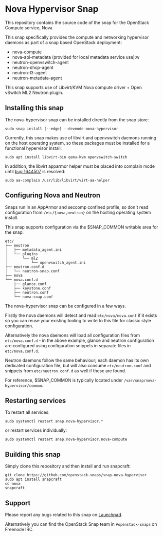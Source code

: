 # Nova Hypervisor Snap

This repository contains the source code of the snap for the OpenStack Compute
service, Nova.

This snap specifically provides the compute and networking hypervisor daemons
as part of a snap based OpenStack deployment:

 - nova-compute
 - nova-api-metadata (provided for local metadata service use):w
 - neutron-openvswitch-agent
 - neutron-dhcp-agent
 - neutron-l3-agent
 - neutron-metadata-agent

This snap supports use of Libvirt/KVM Nova compute driver + Open vSwitch ML2
Neutron plugin.

## Installing this snap

The nova-hypervisor snap can be installed directly from the snap store:

    sudo snap install [--edge] --devmode nova-hypervisor

Currently, this snap makes use of libvirt and openvswitch daemons running
on the host operating system, so these packages must be installed for
a functional hypervisor install:

    sudo apt install libvirt-bin qemu-kvm openvswitch-switch

In addition, the libvirt apparmor helper must be placed into complain mode
until [bug 1644507](https://bugs.launchpad.net/ubuntu/+source/libvirt/+bug/1644507)
is resolved:

    sudo aa-complain /usr/lib/libvirt/virt-aa-helper

## Configuring Nova and Neutron

Snaps run in an AppArmor and seccomp confined profile, so don't read
configuration from `/etc/{nova,neutron}` on the hosting operating system install.

This snap supports configuration via the $SNAP\_COMMON writable area for the
snap:

    etc/
    ├── neutron
    │   ├── metadata_agent.ini
    │   └── plugins
    │       └── ml2
    │           └── openvswitch_agent.ini
    ├── neutron.conf.d
    │   └── neutron-snap.conf
    ├── nova
    └── nova.conf.d
        ├── glance.conf
        ├── keystone.conf
        ├── neutron.conf
        └── nova-snap.conf

The nova-hypervisor snap can be configured in a few ways.

Firstly the nova daemons will detect and read `etc/nova/nova.conf`
if it exists so you can reuse your existing tooling to write to this file
for classic style configuration.

Alternatively the nova daemons will load all configuration files from
`etc/nova.conf.d` - in the above example, glance and neutron configuration
are configured  using configuration snippets in separate files in
`etc/nova.conf.d`.

Neutron daemons follow the same behaviour; each daemon has its own dedicated
configuration file, but will also consume `etc/neutron.conf` and snippets
from `etc/neutron.conf.d` as well if these are found.

For reference, $SNAP\_COMMON is typically located under
`/var/snap/nova-hypervisor/common`.

## Restarting services

To restart all services:

    sudo systemctl restart snap.nova-hypervisor.*

or restart services individually:

    sudo systemctl restart snap.nova-hypervisor.nova-compute

## Building this snap

Simply clone this repository and then install and run snapcraft:

    git clone https://github.com/openstack-snaps/snap-nova-hypervisor
    sudo apt install snapcraft
    cd nova
    snapcraft

## Support

Please report any bugs related to this snap on
[Launchpad](https://bugs.launchpad.net/snap-nova-hypervisor/+filebug).

Alternatively you can find the OpenStack Snap team in `#openstack-snaps`
on Freenode IRC.
